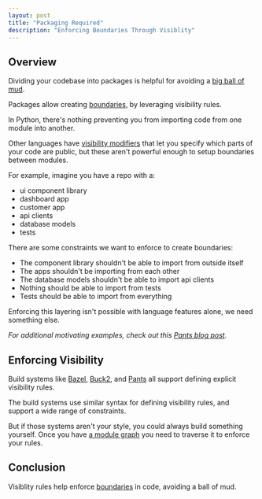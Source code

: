 ```yaml
---
layout: post
title: "Packaging Required"
description: "Enforcing Boundaries Through Visiblity"
---
```


## Overview

Dividing your codebase into packages is helpful for avoiding a [big ball of mud](https://blog.codinghorror.com/the-big-ball-of-mud-and-other-architectural-disasters/).

Packages allow creating [boundaries](https://www.destroyallsoftware.com/talks/boundaries), by leveraging visibility rules.

In Python, there's nothing preventing you from importing code from one module into another.

Other languages have [visibility modifiers](https://en.wikipedia.org/wiki/Access_modifiers) that let you specify which parts of your code are public, but these aren't powerful enough to setup boundaries between modules.

For example, imagine you have a repo with a:

- ui component library
- dashboard app
- customer app
- api clients
- database models
- tests

There are some constraints we want to enforce to create boundaries:

- The component library shouldn't be able to import from outside itself
- The apps shouldn't be importing from each other
- The database models shouldn't be able to import api clients
- Nothing should be able to import from tests
- Tests should be able to import from everything

Enforcing this layering isn't possible with language features alone, we need something else.

_For additional motivating examples, check out this [Pants blog post](https://www.pantsbuild.org/blog/2023/04/25/visibility-feature-in-pants-2-16)._

## Enforcing Visibility

Build systems like [Bazel](https://bazel.build/concepts/visibility), [Buck2](https://buck2.build/docs/concepts/visibility/), and [Pants](https://www.pantsbuild.org/stable/docs/using-pants/validating-dependencies) all support defining explicit visibility rules.

The build systems use similar syntax for defining visibility rules, and support a wide range of constraints.

But if those systems aren't your style, you could always build something yourself. Once you have [a module graph](https://docs.astral.sh/ruff/settings/#analyze) you need to traverse it to enforce your rules.

## Conclusion

Visiblity rules help enforce [boundaries](https://www.destroyallsoftware.com/screencasts/catalog/functional-core-imperative-shell) in code, avoiding a ball of mud.
